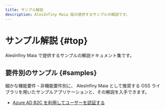 ```yaml
---
title: サンプル解説
description: AlesInfiny Maia 版の提供するサンプルの解説です。
---
```


# サンプル解説 {#top}

AlesInfiny Maia で提供するサンプルの解説ドキュメント集です。

## 要件別のサンプル {#samples}

細かな機能要件・非機能要件別に、 AlesInfiny Maia として推奨する OSS ライブラリを用いたサンプルアプリケーションと、その解説を入手できます。

- [Azure AD B2C を利用してユーザーを認証する](azure-ad-b2c/index.md)
